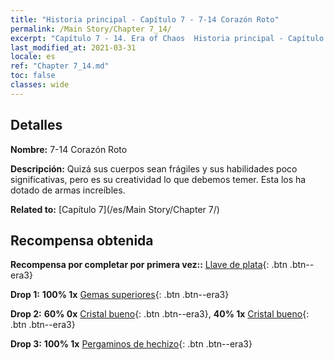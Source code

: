 ```yaml
---
title: "Historia principal - Capítulo 7 - 7-14 Corazón Roto"
permalink: /Main Story/Chapter 7_14/
excerpt: "Capítulo 7 - 14. Era of Chaos  Historia principal - Capítulo 7_14. 7-14 Corazón Roto"
last_modified_at: 2021-03-31
locale: es
ref: "Chapter 7_14.md"
toc: false
classes: wide
---
```


## Detalles

 **Nombre:** 7-14 Corazón Roto

 **Descripción:** Quizá sus cuerpos sean frágiles y sus habilidades poco significativas, pero es su creatividad lo que debemos temer. Esta los ha dotado de armas increíbles.

 **Related to:** [Capítulo 7](/es/Main Story/Chapter 7/)

## Recompensa obtenida

 **Recompensa por completar por primera vez::** [Llave de plata](/es/Items/con_693/){: .btn .btn--era3}

 **Drop 1:** **100% 1x** [Gemas superiores](/es/Items/mat_23/){: .btn .btn--era3}

 **Drop 2:** **60% 0x** [Cristal bueno](/es/Items/mat_17/){: .btn .btn--era3}, **40% 1x** [Cristal bueno](/es/Items/mat_17/){: .btn .btn--era3}

 **Drop 3:** **100% 1x** [Pergaminos de hechizo](/es/Items/con_694/){: .btn .btn--era3}

